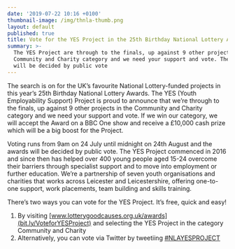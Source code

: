 ```yaml
---
date: '2019-07-22 10:16 +0100'
thumbnail-image: /img/thnla-thumb.png
layout: default
published: true
title: Vote for the YES Project in the 25th Birthday National Lottery Awards
summary: >-
  The YES Project are through to the finals, up against 9 other projects in the
  Community and Charity category and we need your support and vote. The winners
  will be decided by public vote
---
```


The search is on for the UK’s favourite National Lottery-funded projects in this year’s 25th Birthday National Lottery Awards. 
The YES (Youth Employability Support) Project is proud to announce that we’re through to the finals, up against 9 other projects in the Community and Charity category and we need your support and vote.
If we win our category, we will accept the Award on a BBC One show and receive a £10,000 cash prize which will be a big boost for the Project.

Voting runs from 9am on 24 July until midnight on 24th August and the awards will be decided by public vote.
The YES Project commenced in 2016 and since then has helped over 400 young people aged 15-24 overcome their barriers through specialist support and to move into employment or further education. We’re a partnership of seven youth organisations and charities that works across Leicester and Leicestershire, offering one-to-one support, work placements, team building and skills training. 

There’s two ways you can vote for the YES Project. It’s free, quick and easy!

1. By visiting [www.lotterygoodcauses.org.uk/awards](bit.ly/VoteforYESProject) and selecting the YES Project in the  category Community and Charity
2. Alternatively, you can vote via Twitter by tweetiing <a href="https://twitter.com/intent/tweet?text=I would like to vote for the YES Project Leicester %23NLAYESProject">#NLAYESPROJECT</a> 
